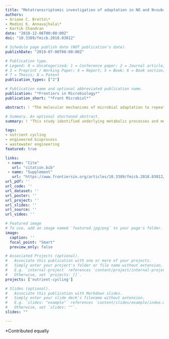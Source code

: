 ```yaml
---
title: "Metatranscriptomic investigation of adaptation in NO and N<sub>2</sub>O production from a lab-scale nitrification process upon repeated exposure to anoxic–aerobic cycling"
authors:
- Ariane C. Brotto\*
- Medini K. Annavajhala\*
- Kartik Chandran
date: "2018-12-06T00:00:00Z"
doi: "10.3389/fmicb.2018.03012"

# Schedule page publish date (NOT publication's date).
publishDate: "2019-07-06T00:00:00Z"

# Publication type.
# Legend: 0 = Uncategorized; 1 = Conference paper; 2 = Journal article;
# 3 = Preprint / Working Paper; 4 = Report; 5 = Book; 6 = Book section;
# 7 = Thesis; 8 = Patent
publication_types: ["2"]

# Publication name and optional abbreviated publication name.
publication: "*Frontiers in Microbiology*"
publication_short: "*Front Microbiol*"

abstract: ! "The molecular mechanisms of microbial adaptation to repeated anoxic–aerobic cycling were investigated by integrating whole community gene expression (metatranscriptomics) and physiological responses, including the production of nitric (NO) and nitrous (N<sub>2</sub>O) oxides. Anoxic–aerobic cycling was imposed for 17 days in a lab-scale full-nitrification mixed culture system. Prior to cycling, NO and N<sub>2</sub>O levels were sustained at 0.097 ± 0.006 and 0.054 ± 0.019 ppmv, respectively. Once the anoxic–aerobic cycling was initiated, peak emissions were highest on the first day (9.8 and 1.3 ppmv, respectively). By the end of day 17, NO production returned to pre-cycling levels (a peak of 0.12 ± 0.007 ppmv), while N<sub>2</sub>O production reached a new baseline (a peak of 0.32 ± 0.05 ppmv), one order of magnitude higher than steady-state conditions. Concurrently, post-cycling transcription of *norBQ* and *nosZ* returned to pre-cycling levels after an initial 5.7- and 9.5-fold increase, while *nirK* remained significantly expressed (1.6-fold) for the duration of and after cycling conditions. The imbalance in *nirK* and *nosZ* mRNA abundance coupled with continuous conversion of NO to N<sub>2</sub>O might explain the elevated post-cycling baseline for N<sub>2</sub>O. Metatranscriptomic investigation notably indicated possible NO production by NOB under anoxic–aerobic cycling through a significant increase in *nirK* expression. Opposing effects on AOB (down-regulation) and NOB (up-regulation) CO<sub>2</sub> fixation were observed, suggesting that nitrifying bacteria are differently impacted by anoxic–aerobic cycling. Genes encoding the terminal oxidase of the electron transport chain (*ccoNP*, *coxBC*) were the most significantly transcribed, highlighting a hitherto unexplored pathway to manage high electron fluxes resulting from increased ammonia oxidation rates, and leading to overall, increased NO and N<sub>2</sub>O production. In sum, this study identified underlying metabolic processes and mechanisms contributing to NO and N2O production through a systems-level interrogation, which revealed the differential ability of specific microbial groups to adapt to sustained operational conditions in engineered biological nitrogen removal processes."

# Summary. An optional shortened abstract.
summary: ! "This study identified underlying metabolic processes and mechanisms contributing to NO and N<sub>2</sub>O production in a lab-scale BNR process"

tags:
- nutrient cycling
- engineered bioprocess
- wastewater engineering
featured: true

links:
 - name: "Cite"
   url: "citation.bib"
 - name: "Supplement"
   url: "https://www.frontiersin.org/articles/10.3389/fmicb.2018.03012/full#supplementary-material"
url_pdf: ''
url_code: ''
url_dataset: ''
url_poster: ''
url_project: ''
url_slides: ''
url_source: ''
url_video: ''

# Featured image
# To use, add an image named `featured.jpg/png` to your page's folder. 
image:
  caption: ''
  focal_point: "Smart"
  preview_only: false

# Associated Projects (optional).
#   Associate this publication with one or more of your projects.
#   Simply enter your project's folder or file name without extension.
#   E.g. `internal-project` references `content/project/internal-project/index.md`.
#   Otherwise, set `projects: []`.
projects: ['nutrient-cycling']

# Slides (optional).
#   Associate this publication with Markdown slides.
#   Simply enter your slide deck's filename without extension.
#   E.g. `slides: "example"` references `content/slides/example/index.md`.
#   Otherwise, set `slides: ""`.
slides: ""

---
```


\*Contributed equally
